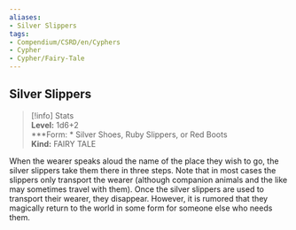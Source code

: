 ```yaml
---
aliases:
- Silver Slippers
tags:
- Compendium/CSRD/en/Cyphers
- Cypher
- Cypher/Fairy-Tale
---
```


  
## Silver Slippers  
>[!info] Stats  
> **Level:** 1d6+2  
> ***Form: * Silver Shoes, Ruby Slippers, or Red Boots  
> **Kind:** FAIRY TALE
  
When the wearer speaks aloud the name of the place they wish to go, the silver slippers take them there in three steps. Note that in most cases the slippers only transport the wearer (although companion animals and the like may sometimes travel with them). Once the silver slippers are used to transport their wearer, they disappear. However, it is rumored that they magically return to the world in some form for someone else who needs them.